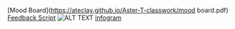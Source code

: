 
[Mood Board](https://ateclay.github.io/Aster-T-classwork/mood board.pdf)
[Feedback Script](https://ateclay.github.io/Aster-T-classwork/SCRIPT.pdf)
![ALT TEXT](https://ateclay.github.io/Aster-T-classwork/FILENAME.JPG)
[infogram](https://ateclay.github.io/Aster-T-classwork/aFFORDABILITY.png)

